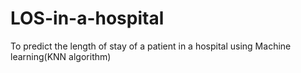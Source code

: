 # LOS-in-a-hospital
To predict the length of stay of a patient in a hospital using Machine learning(KNN algorithm)
